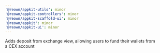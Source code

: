 ```yaml
---
'@reown/appkit-utils': minor
'@reown/appkit-controllers': minor
'@reown/appkit-scaffold-ui': minor
'@reown/appkit': minor
'@reown/appkit-ui': minor
---
```


Adds deposit from exchange view, allowing users to fund their wallets from a CEX account
